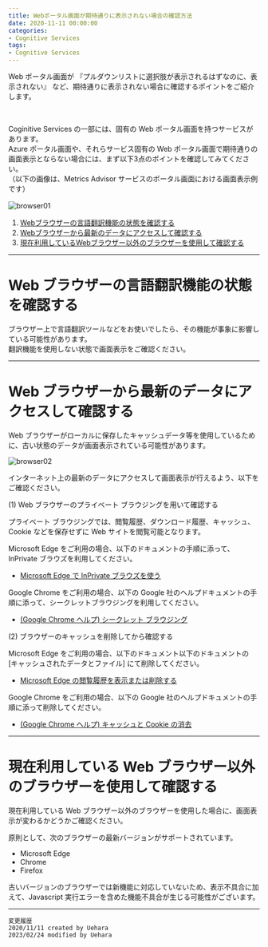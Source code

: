 ```yaml
---
title: Webポータル画面が期待通りに表示されない場合の確認方法
date: 2020-11-11 00:00:00
categories:
- Cognitive Services
tags:
- Cognitive Services
---
```


Web ポータル画面が 『プルダウンリストに選択肢が表示されるはずなのに、表示されない』 など、期待通りに表示されない場合に確認するポイントをご紹介します。
<!-- more -->
<br>

Coginitive Services の一部には、固有の Web ポータル画面を持つサービスがあります。  
Azure ポータル画面や、それらサービス固有の Web ポータル画面で期待通りの画面表示とならない場合には、まず以下3点のポイントを確認してみてください。  
（以下の画像は、Metrics Advisor サービスのポータル画面における画面表示例です）　　

![browser01](https://jpaiblog.github.io/images/not-expected-display-on-the-webbrowser/browser01.jpg "browser01") 　

1. [Webブラウザーの言語翻訳機能の状態を確認する](#web-ブラウザーから最新のデータにアクセスして確認する)
1. [Webブラウザーから最新のデータにアクセスして確認する](#web-ブラウザーの言語翻訳機能の状態を確認する)
1. [現在利用しているWebブラウザー以外のブラウザーを使用して確認する](#現在利用している-web-ブラウザー以外のブラウザーを使用して確認する)


***

# Web ブラウザーの言語翻訳機能の状態を確認する
ブラウザー上で言語翻訳ツールなどをお使いでしたら、その機能が事象に影響している可能性があります。  
翻訳機能を使用しない状態で画面表示をご確認ください。

***
# Web ブラウザーから最新のデータにアクセスして確認する
Web ブラウザーがローカルに保存したキャッシュデータ等を使用しているために、古い状態のデータが画面表示されている可能性があります。  

![browser02](https://jpaiblog.github.io/images/not-expected-display-on-the-webbrowser/browser02.jpg "browser02")

インターネット上の最新のデータにアクセスして画面表示が行えるよう、以下をご確認ください。

(1) Web ブラウザーのプライベート ブラウジングを用いて確認する  

プライベート ブラウジングでは、閲覧履歴、ダウンロード履歴、キャッシュ、Cookie などを保存せずに Web サイトを閲覧可能となります。 

Microsoft Edge をご利用の場合、以下のドキュメントの手順に添って、InPrivate ブラウズを利用してください。  

- [Microsoft Edge で InPrivate ブラウズを使う](https://support.microsoft.com/ja-jp/help/4026200/microsoft-edge-browse-inprivate)
  
Google Chrome をご利用の場合、以下の Google 社のヘルプドキュメントの手順に添って、シークレットブラウジングを利用してください。  

- [(Google Chrome ヘルプ) シークレット ブラウジング](https://support.google.com/chrome/answer/95464?hl=ja)

(2) ブラウザーのキャッシュを削除してから確認する 

Microsoft Edge をご利用の場合、以下のドキュメント以下のドキュメントの [キャッシュされたデータとファイル] にて削除してください。  

- [Microsoft Edge の閲覧履歴を表示または削除する](https://support.microsoft.com/ja-jp/help/10607/microsoft-edge-view-delete-browser-history)
  
Google Chrome をご利用の場合、以下の Google 社のヘルプドキュメントの手順に添って削除してください。  

- [(Google Chrome ヘルプ) キャッシュと Cookie の消去](https://support.google.com/accounts/answer/32050)

***
# 現在利用している Web ブラウザー以外のブラウザーを使用して確認する
現在利用している Web ブラウザー以外のブラウザーを使用した場合に、画面表示が変わるかどうかご確認ください。

原則として、次のブラウザーの最新バージョンがサポートされています。

- Microsoft Edge
- Chrome
- Firefox

古いバージョンのブラウザーでは新機能に対応していないため、表示不具合に加えて、Javascript 実行エラーを含めた機能不具合が生じる可能性がございます。

***
`変更履歴`  
`2020/11/11 created by Uehara`  
`2023/02/24 modified by Uehara`  